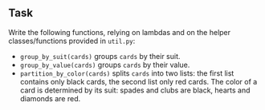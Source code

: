 ## Task

Write the following functions, relying on lambdas and on the helper classes/functions provided in `util.py`:

* `group_by_suit(cards)` groups `cards` by their suit.
* `group_by_value(cards)` groups `cards` by their value.
* `partition_by_color(cards)` splits `cards` into two lists: the first list contains only black cards, the second list only red cards.
  The color of a card is determined by its suit: spades and clubs are black, hearts and diamonds are red.
